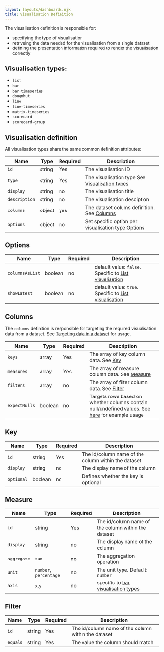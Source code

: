 ```yaml
---
layout: layouts/dashboards.njk
title: Visualisation Definition
---
```

The visualisation definition is responsible for:

- specifying the type of visualisation
- retriveing the data needed for the visualisation from a single dataset
- defining the presentation information required to render the visualisation correctly

## Visualisation types:

- `list`
- `bar`
- `bar-timeseries`
- `dougnhut`
- `line`
- `line-timeseries`
- `matrix-timeseries`
- `scorecard`
- `scorecard-group`

## Visualisation definition

All visualisation types share the same common definition attributes:

| Name            | Type    | Required | Description                                                                       |
| ----------------| ------- | -------- | ----------------------------------------------------------------------------------|
| `id`            | string  | Yes      | The visualisation ID                                                              |
| `type`          | string  | Yes      | The visualisation type   See [Visualisation types](#visualisation-types)       |
| `display`       | string  | no       | The visualisation title                                                           |
| `description`   | string  | no       | The visualisation desciption                                                      |
| `columns`       | object  | yes      | The dataset colums definition. See [Columns](#columns)                            |
| `options`       | object  | no       | Set specific option per visualisation type [Options](#options)                            |

## Options

| Name            | Type    | Required | Description                                                                       |
| ----------------| ------- | -------- | ----------------------------------------------------------------------------------|
| `columnsAsList` | boolean | no       | default value: `false`. Specific to  [List visualisation](/dashboards/visualisations/list) |
| `showLatest`    | boolean | no       | default value: `true`. Specific to  [List visualisation](/dashboards/visualisations/list)  |

## Columns

The `columns` definition is responsible for targeting the required visualisation data from a dataset. See [Targeting data in a dataset](/dashboards/visualisations/targeting-data) for usage.

| Name          | Type    | Required | Description                                                |
| --------------| ------- | -------- | -----------------------------------------------------------|
| `keys`        | array   | Yes      |  The array of key column data. See [Key](#key)             |
| `measures`    | array   | Yes      |  The array of measure column data. See [Measure](#measure) |
| `filters`     | array   | no       |  The array of filter column data. See [Filter](#filter)    |
| `expectNulls` | boolean | no       |  Targets rows based on whether columns contain null/undefined values. See [here](/dashboards/visualisations/targeting-data/#targeting-specific-rows) for example usage                        |

## Key 

| Name        | Type    | Required | Description                                              |
| ------------| ------- | -------- | -------------------------------------------------------- |
| `id`        | string  | Yes      |  The id/column name of the column within the dataset     |
| `display`   | string  | no       |  The display name of the column                          |
| `optional`  | boolean | no       |  Defines whether the key is optional                      |

## Measure 

| Name        | Type    | Required | Description                                              |
| ------------| ------- | -------- | -------------------------------------------------------- |
| `id`        | string  | Yes      |  The id/column name of the column within the dataset     |
| `display`   | string  | no       |  The display name of the column                          |
| `aggregate` | `sum`    | no       | The aggregation operation                               |
| `unit`      | `number`, `percentage`     | no       |  The unit type. Default: `number`     |
| `axis`      | `x`,`y` | no       |  specific to [bar visualisation types](/dashboards/visualisations/bar) |

## Filter 

| Name        | Type    | Required | Description                                              |
| ------------| ------- | -------- | -------------------------------------------------------- |
| `id`        | string  | Yes      |  The id/column name of the column within the dataset     |
| `equals`    | string  | Yes      |  The value the column should match                       |
